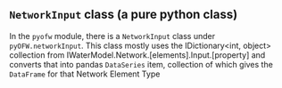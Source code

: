 ## `NetworkInput` class (a pure python class)

In the `pyofw` module, there is a `NetworkInput` class under `pyOFW.networkInput`. This class mostly uses the IDictionary<int, object> collection from IWaterModel.Network.[elements].Input.[property] and converts that into pandas `DataSeries` item, collection of which gives the `DataFrame` for that Network Element Type